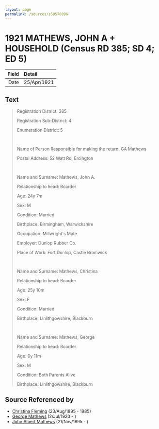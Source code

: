 ```yaml
---
layout: page
permalink: /sources/s58576096
---
```


# 1921 MATHEWS, JOHN A + HOUSEHOLD (Census RD 385; SD 4; ED 5)

Field | Detail
---:|:---
Date | 25/Apr/1921

## Text

> Registration District: 385
>
> Registration Sub-District: 4
>
> Enumeration District: 5
>
> <br/>
>
> Name of Person Responsible for making the return: GA Mathews
>
> Postal Address: 52 Watt Rd, Erdington
>
> <br/>
>
> Name and Surname: Mathews, John A. 
>
> Relationship to head: Boarder
>
> Age: 24y 7m
>
> Sex: M
>
> Condition: Married
>
> Birthplace: Birmingham, Warwickshire
>
> Occupation: Millwright's Mate
>
> Employer: Dunlop Rubber Co.
>
> Place of Work: Fort Dunlop, Castle Bromwick
>
> <br/>
>
> Name and Surname: Mathews, Christina
>
> Relationship to head: Boarder
>
> Age: 25y 10m
>
> Sex: F
>
> Condition: Married
>
> Birthplace: Linlithgowshire, Blackburn
>
> <br/>
>
> Name and Surname: Mathews, George 
>
> Relationship to head: Boarder
>
> Age: 0y 11m
>
> Sex: M
>
> Condition: Both Parents Alive
>
> Birthplace: Linlithgowshire, Blackburn
>

## Source Referenced by

* [Christina Fleming](../people/@89446044@-christina-fleming-b1895-8-23-d1985.md) (23/Aug/1895 - 1985)
* [George Mathews](../people/@81407904@-george-mathews-b1920-7-2-d.md) (2/Jul/1920 - )
* [John Albert Mathews](../people/@5643892@-john-albert-mathews-b1895-11-21-d.md) (21/Nov/1895 - )
